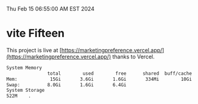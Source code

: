 Thu Feb 15 06:55:00 AM EST 2024

# vite Fifteen


This project is live at [https://marketingpreference.vercel.app/](https://marketingpreference.vercel.app/) thanks to Vercel.

```bash
System Memory
               total        used        free      shared  buff/cache   available
Mem:            15Gi       3.6Gi       1.6Gi       334Mi        10Gi        11Gi
Swap:          8.0Gi       1.6Gi       6.4Gi
System Storage
522M	.
